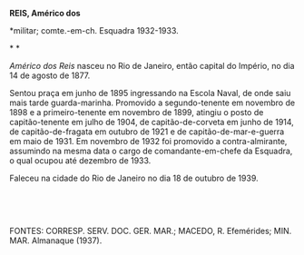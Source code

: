 **REIS, Américo dos**

\*militar; comte.-em-ch. Esquadra 1932-1933.

* *

*Américo dos Reis* nasceu no Rio de Janeiro, então capital do Império,
no dia 14 de agosto de 1877.

Sentou praça em junho de 1895 ingressando na Escola Naval, de onde saiu
mais tarde guarda-marinha. Promovido a segundo-tenente em novembro de
1898 e a primeiro-tenente em novembro de 1899, atingiu o posto de
capitão-tenente em julho de 1904, de capitão-de-corveta em junho de
1914, de capitão-de-fragata em outubro de 1921 e de
capitão-de-mar-e-guerra em maio de 1931. Em novembro de 1932 foi
promovido a contra-almirante, assumindo na mesma data o cargo de
comandante-em-chefe da Esquadra, o qual ocupou até dezembro de 1933.

Faleceu na cidade do Rio de Janeiro no dia 18 de outubro de 1939.

 

 

FONTES: CORRESP. SERV. DOC. GER. MAR.; MACEDO, R. Efemérides; MIN. MAR.
Almanaque (1937).

 
